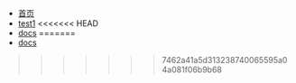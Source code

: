 * [首页](README.md)
* [test1](test1.md)
<<<<<<< HEAD
* [docs](/docs/test2.md)
=======
* [docs](/docs/test1.md)
>>>>>>> 7462a41a5d313238740065595a04a081f06b9b68
